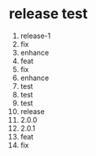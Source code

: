 # release test

1. release-1
2. fix
3. enhance
4. feat
5. fix
6. enhance
7. test
8. test
9. test
10. release
11. 2.0.0
12. 2.0.1
13. feat
14. fix
